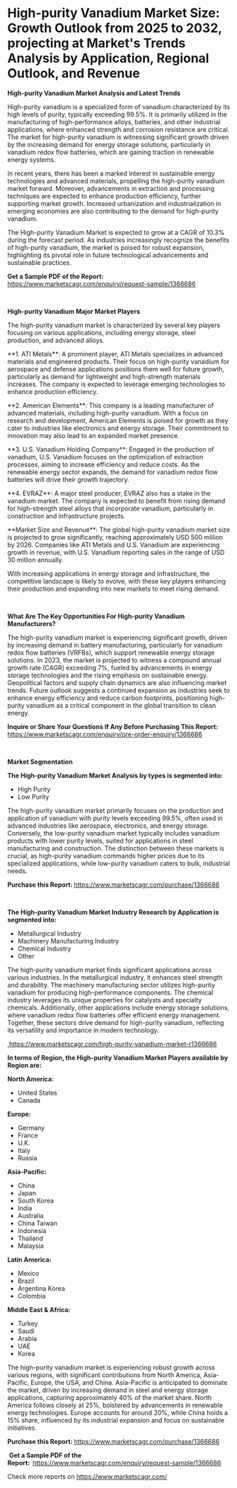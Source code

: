 <p><h1>High-purity Vanadium Market Size: Growth Outlook from 2025 to 2032, projecting at Market's Trends Analysis by Application, Regional Outlook, and Revenue</h1></p><p><strong>High-purity Vanadium Market Analysis and Latest Trends</strong></p>
<p><p>High-purity vanadium is a specialized form of vanadium characterized by its high levels of purity, typically exceeding 99.5%. It is primarily utilized in the manufacturing of high-performance alloys, batteries, and other industrial applications, where enhanced strength and corrosion resistance are critical. The market for high-purity vanadium is witnessing significant growth driven by the increasing demand for energy storage solutions, particularly in vanadium redox flow batteries, which are gaining traction in renewable energy systems.</p><p>In recent years, there has been a marked interest in sustainable energy technologies and advanced materials, propelling the high-purity vanadium market forward. Moreover, advancements in extraction and processing techniques are expected to enhance production efficiency, further supporting market growth. Increased urbanization and industrialization in emerging economies are also contributing to the demand for high-purity vanadium.</p><p>The High-purity Vanadium Market is expected to grow at a CAGR of 10.3% during the forecast period. As industries increasingly recognize the benefits of high-purity vanadium, the market is poised for robust expansion, highlighting its pivotal role in future technological advancements and sustainable practices.</p></p>
<p><strong>Get a Sample PDF of the Report:&nbsp;</strong> <a href="https://www.marketscagr.com/enquiry/request-sample/1366686?utm_campaign=2723&utm_medium=2&utm_source=Github&utm_content=ia&utm_term=22032025&utm_id=high-purity-vanadium">https://www.marketscagr.com/enquiry/request-sample/1366686</a></p>
<p>&nbsp;</p>
<p><strong>High-purity Vanadium Major Market Players</strong></p>
<p><p>The high-purity vanadium market is characterized by several key players focusing on various applications, including energy storage, steel production, and advanced alloys.</p><p>**1. ATI Metals**: A prominent player, ATI Metals specializes in advanced materials and engineered products. Their focus on high-purity vanadium for aerospace and defense applications positions them well for future growth, particularly as demand for lightweight and high-strength materials increases. The company is expected to leverage emerging technologies to enhance production efficiency.</p><p>**2. American Elements**: This company is a leading manufacturer of advanced materials, including high-purity vanadium. With a focus on research and development, American Elements is poised for growth as they cater to industries like electronics and energy storage. Their commitment to innovation may also lead to an expanded market presence.</p><p>**3. U.S. Vanadium Holding Company**: Engaged in the production of vanadium, U.S. Vanadium focuses on the optimization of extraction processes, aiming to increase efficiency and reduce costs. As the renewable energy sector expands, the demand for vanadium redox flow batteries will drive their growth trajectory.</p><p>**4. EVRAZ**: A major steel producer, EVRAZ also has a stake in the vanadium market. The company is expected to benefit from rising demand for high-strength steel alloys that incorporate vanadium, particularly in construction and infrastructure projects.</p><p>**Market Size and Revenue**: The global high-purity vanadium market size is projected to grow significantly, reaching approximately USD 500 million by 2026. Companies like ATI Metals and U.S. Vanadium are experiencing growth in revenue, with U.S. Vanadium reporting sales in the range of USD 30 million annually.</p><p>With increasing applications in energy storage and infrastructure, the competitive landscape is likely to evolve, with these key players enhancing their production and expanding into new markets to meet rising demand.</p></p>
<p>&nbsp;</p>
<p><strong>What Are The Key Opportunities For High-purity Vanadium Manufacturers?</strong></p>
<p><p>The high-purity vanadium market is experiencing significant growth, driven by increasing demand in battery manufacturing, particularly for vanadium redox flow batteries (VRFBs), which support renewable energy storage solutions. In 2023, the market is projected to witness a compound annual growth rate (CAGR) exceeding 7%, fueled by advancements in energy storage technologies and the rising emphasis on sustainable energy. Geopolitical factors and supply chain dynamics are also influencing market trends. Future outlook suggests a continued expansion as industries seek to enhance energy efficiency and reduce carbon footprints, positioning high-purity vanadium as a critical component in the global transition to clean energy.</p></p>
<p><strong>Inquire or Share Your Questions If Any Before Purchasing This Report:</strong> <a href="https://www.marketscagr.com/enquiry/pre-order-enquiry/1366686?utm_campaign=2723&utm_medium=2&utm_source=Github&utm_content=ia&utm_term=22032025&utm_id=high-purity-vanadium">https://www.marketscagr.com/enquiry/pre-order-enquiry/1366686</a></p>
<p>&nbsp;</p>
<p><strong>Market Segmentation</strong></p>
<p><strong>The High-purity Vanadium Market Analysis by types is segmented into:</strong></p>
<p><ul><li>High Purity</li><li>Low Purity</li></ul></p>
<p><p>The high-purity vanadium market primarily focuses on the production and application of vanadium with purity levels exceeding 99.5%, often used in advanced industries like aerospace, electronics, and energy storage. Conversely, the low-purity vanadium market typically includes vanadium products with lower purity levels, suited for applications in steel manufacturing and construction. The distinction between these markets is crucial, as high-purity vanadium commands higher prices due to its specialized applications, while low-purity vanadium caters to bulk, industrial needs.</p></p>
<p><strong>Purchase this Report:&nbsp;</strong><a href="https://www.marketscagr.com/purchase/1366686?utm_campaign=2723&utm_medium=2&utm_source=Github&utm_content=ia&utm_term=22032025&utm_id=high-purity-vanadium">https://www.marketscagr.com/purchase/1366686</a></p>
<p>&nbsp;</p>
<p><strong>The High-purity Vanadium Market Industry Research by Application is segmented into:</strong></p>
<p><ul><li>Metallurgical Industry</li><li>Machinery Manufacturing Industry</li><li>Chemical Industry</li><li>Other</li></ul></p>
<p><p>The high-purity vanadium market finds significant applications across various industries. In the metallurgical industry, it enhances steel strength and durability. The machinery manufacturing sector utilizes high-purity vanadium for producing high-performance components. The chemical industry leverages its unique properties for catalysts and specialty chemicals. Additionally, other applications include energy storage solutions, where vanadium redox flow batteries offer efficient energy management. Together, these sectors drive demand for high-purity vanadium, reflecting its versatility and importance in modern technology.</p></p>
<p><a href="https://www.marketscagr.com/high-purity-vanadium-market-r1366686?utm_campaign=2723&utm_medium=2&utm_source=Github&utm_content=ia&utm_term=22032025&utm_id=high-purity-vanadium">&nbsp;https://www.marketscagr.com/high-purity-vanadium-market-r1366686</a></p>
<p><strong>In terms of Region, the High-purity Vanadium Market Players available by Region are:</strong></p>
<p>
    <p> <strong> North America: </strong>
        <ul>
            <li>United States</li>
            <li>Canada</li>
        </ul>
        </p> 
    <p> <strong> Europe: </strong>
        <ul>
            <li>Germany</li>
            <li>France</li>
            <li>U.K.</li>
            <li>Italy</li>
            <li>Russia</li>
        </ul>
        </p> 
    <p> <strong> Asia-Pacific: </strong>
        <ul>
            <li>China</li>
            <li>Japan</li>
            <li>South Korea</li>
            <li>India</li>
            <li>Australia</li>
            <li>China Taiwan</li>
            <li>Indonesia</li>
            <li>Thailand</li>
            <li>Malaysia</li>
        </ul>
        </p> 
    <p> <strong> Latin America: </strong>
        <ul>
            <li>Mexico</li>
            <li>Brazil</li>
            <li>Argentina Korea</li>
            <li>Colombia</li>
        </ul>
        </p> 
    <p> <strong> Middle East & Africa: </strong>
        <ul>
            <li>Turkey</li>
            <li>Saudi</li>
            <li>Arabia</li>
            <li>UAE</li>
            <li>Korea</li>
        </ul>
    </p>
    </p>
<p><p>The high-purity vanadium market is experiencing robust growth across various regions, with significant contributions from North America, Asia-Pacific, Europe, the USA, and China. Asia-Pacific is anticipated to dominate the market, driven by increasing demand in steel and energy storage applications, capturing approximately 40% of the market share. North America follows closely at 25%, bolstered by advancements in renewable energy technologies. Europe accounts for around 20%, while China holds a 15% share, influenced by its industrial expansion and focus on sustainable initiatives.</p></p>
<p><strong>Purchase this Report: </strong><a href="https://www.marketscagr.com/purchase/1366686?utm_campaign=2723&utm_medium=2&utm_source=Github&utm_content=ia&utm_term=22032025&utm_id=high-purity-vanadium">https://www.marketscagr.com/purchase/1366686</a></p>
<p>&nbsp;<strong>Get a Sample PDF of the Report:&nbsp;&nbsp;</strong><a href="https://www.marketscagr.com/enquiry/request-sample/1366686?utm_campaign=2723&utm_medium=2&utm_source=Github&utm_content=ia&utm_term=22032025&utm_id=high-purity-vanadium">https://www.marketscagr.com/enquiry/request-sample/1366686</a></p>
<p><strong></strong></p>
<p>Check more reports on <a href="https://www.marketscagr.com/?utm_campaign=2723&utm_medium=2&utm_source=Github&utm_content=ia&utm_term=22032025&utm_id=high-purity-vanadium">https://www.marketscagr.com/</a></p>